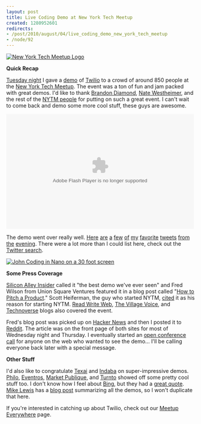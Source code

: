 ```yaml
--- 
layout: post
title: Live Coding Demo at New York Tech Meetup
created: 1280952601
redirects:
- /post/2010/august/04/live_coding_demo_new_york_tech_meetup
- /node/92
---
```

<a href="http://www.flickr.com/photos/johndbritton/4859983013/"><img src="http://farm5.static.flickr.com/4120/4859983013_30d807d236_m.jpg" alt="New York Tech Meetup Logo" /></a>

<strong>Quick Recap</strong>
<p><a href="http://www.meetup.com/ny-tech/calendar/12976148/">Tuesday night</a> I gave a <a href="http://www.johndbritton.com/post/2010/august/04/live_coding_demo_new_york_tech_meetup">demo</a> of <a href="http://www.twilio.com">Twilio</a> to a crowd of around 850 people at the <a href="http://nytm.org">New York Tech Meetup</a>. The event was a ton of fun and jam packed with great demos. I'd like to thank <a href="http://www.yourstartupsucks.com/">Brandon Diamond</a>, <a href="http://innonate.com/">Nate Westheimer</a>, and the rest of the <a href="http://nytm.org/the-board/">NYTM people</a> for putting on such a great event. I can't wait to come back and demo some more cool stuff, these guys are awesome.</p>

<object width="500" height="306" id="lsplayer" classid="clsid:D27CDB6E-AE6D-11cf-96B8-444553540000"><param name="movie" value="http://cdn.livestream.com/grid/LSPlayer.swf?channel=nytechmeetup&amp;clip=pla_8b03ead8-b68f-4f04-9744-2e0e85274b03&amp;color=0xe7e7e7&amp;autoPlay=false&amp;mute=false"></param><param name="allowScriptAccess" value="always"></param><param name="allowFullScreen" value="true"></param><embed name="lsplayer" wmode="transparent" src="http://cdn.livestream.com/grid/LSPlayer.swf?channel=nytechmeetup&amp;clip=pla_8b03ead8-b68f-4f04-9744-2e0e85274b03&amp;color=0xe7e7e7&amp;autoPlay=false&amp;mute=false" width="500" height="306" allowScriptAccess="always" allowFullScreen="true" type="application/x-shockwave-flash"></embed></object>

<p>The demo went over really well. <a href="http://twitter.com/heif/status/20318468582">Here</a> <a href="http://twitter.com/magnusvk/status/20262356381">are</a> <a href="http://twitter.com/smartocci/status/20262313434">a</a> <a href="http://twitter.com/papillonc/status/20262054050">few</a> <a href="http://twitter.com/justinjustin/status/20262167875">of</a> <a href="http://twitter.com/kende/status/20262093075">my</a> <a href="http://twitter.com/nickbaily/status/20262163562">favorite</a> <a href="http://twitter.com/marksbirch/status/20262236069">tweets</a> <a href="http://twitter.com/mattlehrer/status/20263195286">from</a> <a href="http://twitter.com/brad_felix/status/20278689158">the</a> <a href="http://twitter.com/FilipSzy/status/20262037468">evening</a>. There were a lot more than I could list here, check out the <a href="http://search.twitter.com/search?q=nytm+twilio">Twitter search</a>.</p>

<a href="http://www.flickr.com/photos/johndbritton/4866485834/"><img src="http://farm5.static.flickr.com/4123/4866485834_e022e06730.jpg" alt="John Coding in Nano on a 30 foot screen" /></a>

<strong>Some Press Coverage</strong>
<p><a href="http://www.businessinsider.com/what-you-missed-at-last-nights-new-york-tech-meetup-2010-8">Silicon Alley Insider</a> called it "the best demo we've ever seen" and Fred Wilson from Union Square Ventures featured it in a blog post called "<a href="http://www.avc.com/a_vc/2010/08/how-to-pitch-a-product.html">How to Pitch a Product</a>." Scott Heiferman, the guy who started NYTM, <a href="http://twitter.com/heif/status/20318468582">cited</a> it as his reason for starting NYTM. <a href="http://www.readwriteweb.com/start/2010/08/perfect-pitch-twilios-john-bri.php">Read Write Web</a>, <a href="http://blogs.villagevoice.com/runninscared/archives/2010/08/ny_tech_meetup.php">The Village Voice</a>, and <a href="http://technoverseblog.com/2010/08/nytm-8310-shirky-rebutted-social-shopping-and-semantic-web/">Technoverse</a> blogs also covered the event.</p>

<p>Fred's blog post was picked up on <a href="http://news.ycombinator.com/item?id=1577340">Hacker News</a> and then I posted it to <a href="http://www.reddit.com/r/programming/comments/cxm4b/how_to_pitch_a_product_live_coding_in_front_of/">Reddit</a>. The article was on the front page of both sites for most of Wednesday night and Thursday. I eventually started an <a href="http://www.reddit.com/r/programming/comments/cxtw9/dial_into_the_reddit_conference_line_live_coded/">open conference call</a> for anyone on the web who wanted to see the demo... I'll be calling everyone back later with a special message.</p>

<strong>Other Stuff</strong>
<p>I'd also like to congratulate <a href="http://www.willowgarage.com/pages/robots/texas/overview">Texai</a> and <a href="http://www.indabamusic.com/">Indaba</a> on super-impressive demos. <a href="http://www.playphilo.com/">Philo</a>, <a href="http://www.eventros.com/">Eventros</a>, <a href="http://shop.marketpublique.com/">Market Publique</a>, and <a href="http://www.turntonetworks.com/">Turnto</a> showed off some pretty cool stuff too. I don't know how I feel about <a href="http://bing.com">Bing</a>, but they had a <a href="http://twitter.com/johndbritton/status/20263724149">great quote</a>. <a href="http://www.cleverkoala.com/about-me/">Mike Lewis</a> has a <a href="http://www.cleverkoala.com/2010/08/another-phenomenal-ny-tech-meetup-august/">blog post</a> summarizing all the demos, so I won't duplicate that here.

If you're interested in catching up about Twilio, check out our <a href="http://meetup.com/twilio">Meetup Everywhere</a> page.
